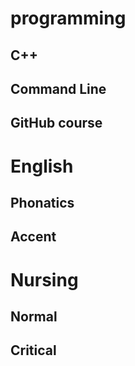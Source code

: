 # programming
## C++
## Command Line
## GitHub course

# English
## Phonatics
## Accent 

# Nursing
## Normal
## Critical
